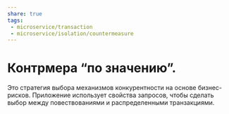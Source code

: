 ```yaml
---
share: true
tags:
 - microservice/transaction
 - microservice/isolation/countermeasure
---
```

# Контрмера “по значению”.
Это стратегия выбора механизмов конкурентности на основе бизнес-рисков. Приложение использует свойства запросов, чтобы сделать выбор между повествованиями и распределенными транзакциями.